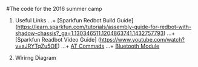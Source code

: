 #The code for the 2016 summer camp


1. Useful Links
...+ [Sparkfun Redbot Build Guide] (https://learn.sparkfun.com/tutorials/assembly-guide-for-redbot-with-shadow-chassis?_ga=1.130346511.1204863741.1432757793)
...+ [Sparkfun Readbot Video Guide] (https://www.youtube.com/watch?v=aJRYTqZu5OE)
...+ [AT Commads](https://learn.adafruit.com/introducing-adafruit-ble-bluetooth-low-energy-friend/standard-at)
...+ [Bluetooth Module](https://learn.adafruit.com/introducing-the-adafruit-bluefruit-le-uart-friend)

2. Wirirng Diagram